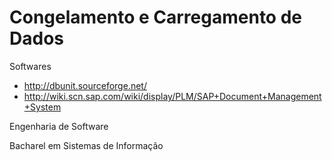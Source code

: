 Congelamento e Carregamento de Dados
======

Softwares

* http://dbunit.sourceforge.net/
* http://wiki.scn.sap.com/wiki/display/PLM/SAP+Document+Management+System

Engenharia de Software

Bacharel em Sistemas de Informação